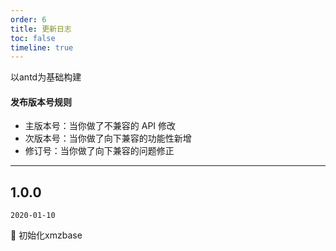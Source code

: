 ```yaml
---
order: 6
title: 更新日志
toc: false
timeline: true
---
```


以antd为基础构建

#### 发布版本号规则

* 主版本号：当你做了不兼容的 API 修改
* 次版本号：当你做了向下兼容的功能性新增
* 修订号：当你做了向下兼容的问题修正

---


## 1.0.0

`2020-01-10`

🎉 初始化xmzbase